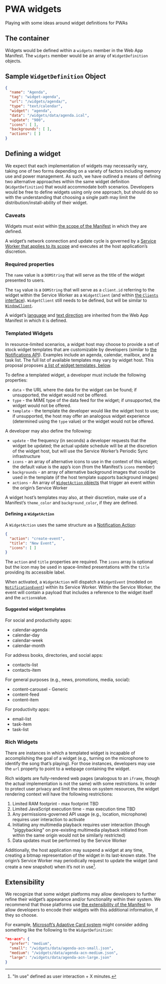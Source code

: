 # PWA widgets

Playing with some ideas around widget definitions for PWAs

## The container

Widgets would be defined within a `widgets` member in the Web App Manifest. The `widgets` member would be an array of `WidgetDefinition` objects.

## Sample `WidgetDefinition` Object

```json
{
  "name": "Agenda",
  "tag": "widget-agenda",
  "url": "/widgets/agenda/",
  "type": "text/calendar",
  "widget": "agenda",
  "data": "/widgets/data/agenda.ical",
  "update": "900",
  "icons": [ ],
  "backgrounds": [ ],
  "actions": [ ]
}
```

## Defining a widget

We expect that each implementation of widgets may necessarily vary, taking one of two forms depending on a variety of factors including memory use and power management. As such, we have outlined a means of defining two alternative approaches within the same widget definition (`WidgetDefinition`) that would accommodate both scenarios. Developers would be free to define widgets using only one approach, but should do so with the understanding that choosing a single path may limit the distribution/install-ability of their widget.

### Caveats

Widgets must exist within [the scope of the Manifest](https://www.w3.org/TR/appmanifest/#scope-member) in which they are defined.

A widget’s network connection and update cycle is governed by a [Service Worker that applies to its scope](https://www.w3.org/TR/service-workers/#service-worker-registration-scope) and executes at the host application’s discretion.

### Required properties

The `name` value is a `DOMString` that will serve as the title of the widget presented to users.

The `tag` value is a `DOMString` that will serve as a `client.id` referring to the widget within the Service Worker as a `WidgetClient` (and within [the `Clients` interface](https://www.w3.org/TR/service-workers/#service-worker-client-concept)). `WidgetClient` still needs to be defined, but will be similar to [`WindowClient`](https://www.w3.org/TR/service-workers/#ref-for-dfn-window-client).

A widget’s [language](https://www.w3.org/TR/appmanifest/#lang-member) and [text direction](https://www.w3.org/TR/appmanifest/#dir-member) are inherited from the Web App Manifest in which it is defined.

### Templated Widgets

In resource-limited scenarios, a widget host may choose to provide a set of stock widget templates that are customizable by developers (similar to [the Notifications API](https://notifications.spec.whatwg.org/#lifetime-and-ui-integrations)). Examples include an agenda, calendar, mailbox, and a task list. The full list of available templates may vary by widget host. This proposal proposes [a list of widget templates, below](#Suggested-widget-templates).

To define a templated widget, a developer must include the following properties:

* `data` - the URL where the data for the widget can be found; if unsupported, the widget would not be offered.
* `type` - the MIME type of the data feed for the widget; if unsupported, the widget would not be offered.
* `template` - the template the developer would like the widget host to use; if unsupported, the host may offer an analogous widget experience (determined using the `type` value) or the widget would not be offered.

A developer may also define the following:

* `update` - the frequency (in seconds) a developer requests that the widget be updated; the actual update schedule will be at the discretion of the widget host, but will use the Service Worker’s Periodic Sync infrastructure
* `icons` - an array of alternative icons to use in the context of this widget; the default value is the app’s icon (from the Manifest’s `icons` member)
* `backgrounds` - an array of alternative background images that could be used in the template (if the host template supports background images)
* `actions` - An array of [`WidgetAction` objects](#Defining-a-WidgetAction) that trigger an event within the origin’s Service Worker

A widget host’s templates may also, at their discretion, make use of a Manifest’s `theme_color` and `background_color`, if they are defined.

#### Defining a `WidgetAction`

A `WidgetAction` uses the same structure as a [Notification Action](https://notifications.spec.whatwg.org/#dictdef-notificationaction):

```json
{
  "action": "create-event",
  "title": "New Event",
  "icons": [ ]
}
```

The `action` and `title` properties are required. The `icons` array is optional but the icon may be used in space-limited presentations with the `title` providing its accessible label.

When activated, a `WidgetAction` will dispatch a `WidgetEvent` (modeled on [`NotificationEvent`](https://notifications.spec.whatwg.org/#example-50e7c86c)) within its Service Worker. Within the Service Worker, the event will contain a payload that includes a reference to the widget itself and the `action`value.

#### Suggested widget templates

For social and productivity apps:

* calendar-agenda
* calendar-day
* calendar-week
* calendar-month

For address books, directories, and social apps:

* contacts-list
* contacts-item

For general purposes (e.g., news, promotions, media, social):

* content-carousel - Generic
* content-feed
* content-item

For productivity apps:

* email-list
* task-item
* task-list

### Rich Widgets

There are instances in which a templated widget is incapable of accomplishing the goal of a widget (e.g., turning on the microphone to identify the song that’s playing). For those instances, developers may use the `url` property to point to a webpage containing the widget. 

Rich widgets are fully-rendered web pages (analogous to an `iframe`, though the actual implementation is not the same) with some restrictions. In order to protect user privacy and limit the stress on system resources, the widget rendering context will have the following restrictions:

1. Limited RAM footprint - max footprint TBD
2. Limited JavaScript execution time - max execution time TBD
3. Any permissions-governed API usage (e.g., location, microphone) requires user interaction to activate
4. Initiating any multimedia playback requires user interaction (though "piggybacking" on pre-existing multimedia playback initiated from within the same origin would not be similarly restricted)
5. Data updates must be performed by the Service Worker

Additionally, the host application may suspend a widget at any time, creating a bitmap representation of the widget in its last-known state. The origin’s Service Worker may periodically request to update the widget (and create a new snapshot) when it’s not in use[^1].

## Extensibility

We recognize that some widget platforms may allow developers to further refine their widget’s appearance and/or functionality within their system. We recommend that those platforms use [the extensibility of the Manifest](https://www.w3.org/TR/appmanifest/#extensibility) to allow developers to encode their widgets with this additional information, if they so choose.

For example, [Microsoft’s Adaptive Card system](https://docs.microsoft.com/en-us/adaptive-cards/templating/) might consider adding something like the following to the `WidgetDefinition`:

```json
"ms-acn": {
  "prefer": "medium",
  "small": "/widgets/data/agenda-acn-small.json",
  "medium": "/widgets/data/agenda-acn-medium.json",
  "large": "/widgets/data/agenda-acn-large.json"
}
```


[^1]: "In use" defined as user interaction + X minutes.
